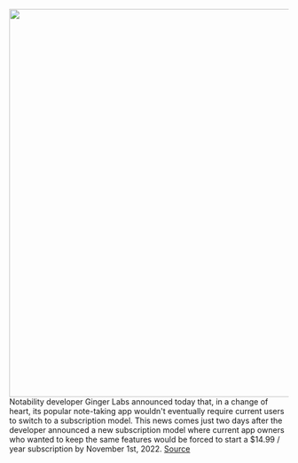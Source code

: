 <img src='https://cdn.vox-cdn.com/thumbor/qPDdh7bFZj9KRJqQC9qcPqfBZ3I=/0x0:1190x462/1200x800/filters:focal(491x134:681x324)/cdn.vox-cdn.com/uploads/chorus_image/image/70088693/1_iEH2dk4j_BQBsS4oYrXZZQ.0.png' width='700px' /><br/>
Notability developer Ginger Labs announced today that, in a change of heart, its popular note-taking app wouldn't eventually require current users to switch to a subscription model. This news comes just two days after the developer announced a new subscription model where current app owners who wanted to keep the same features would be forced to start a $14.99 / year subscription by November 1st, 2022.
<a href='https://www.theverge.com/2021/11/3/22761662/notability-notes-ginger-labs-subscription-rollback-apology'> Source <a/>